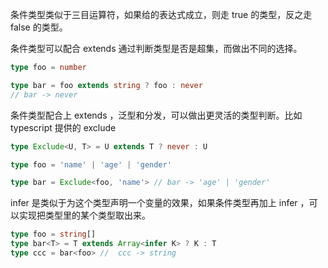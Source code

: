 条件类型类似于三目运算符，如果给的表达式成立，则走 true 的类型，反之走 false 的类型。

条件类型可以配合 extends 通过判断类型是否是超集，而做出不同的选择。

```ts
type foo = number

type bar = foo extends string ? foo : never
// bar -> never
```

条件类型配合上 extends ，泛型和分发，可以做出更灵活的类型判断。比如 typescript 提供的 exclude

```ts
type Exclude<U, T> = U extends T ? never : U

type foo = 'name' | 'age' | 'gender'

type bar = Exclude<foo, 'name'> // bar -> 'age' | 'gender'
```

infer 是类似于为这个类型声明一个变量的效果，如果条件类型再加上 infer ，可以实现把类型里的某个类型取出来。

```ts
type foo = string[]
type bar<T> = T extends Array<infer K> ? K : T
type ccc = bar<foo> //  ccc -> string
```
